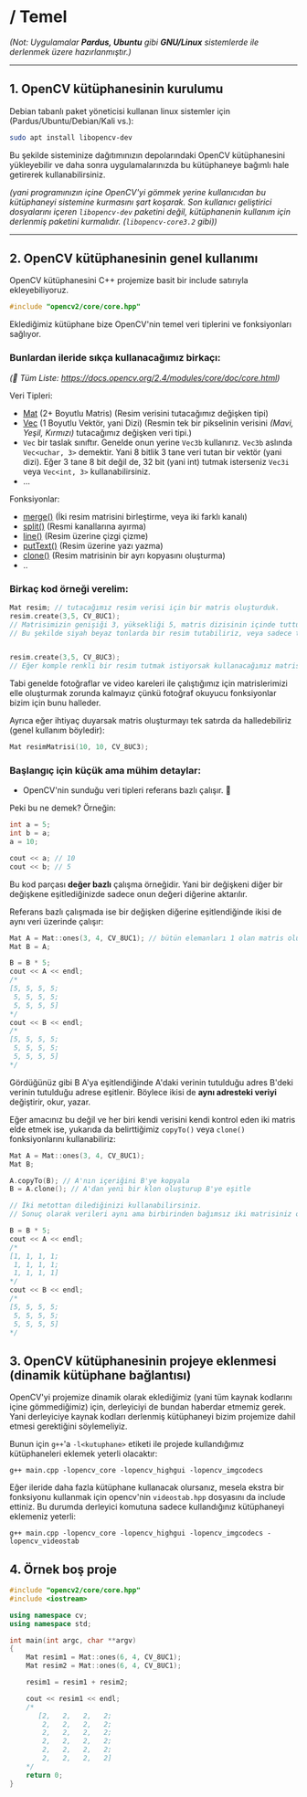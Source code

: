 # / Temel

*(Not: Uygulamalar **Pardus, Ubuntu** gibi **GNU/Linux** sistemlerde  ile derlenmek üzere hazırlanmıştır.)*

---

## 1. OpenCV kütüphanesinin kurulumu
Debian tabanlı paket yöneticisi kullanan linux sistemler için (Pardus/Ubuntu/Debian/Kali vs.):
```bash
sudo apt install libopencv-dev 
```
Bu şekilde sisteminize dağıtımınızın depolarındaki OpenCV kütüphanesini yükleyebilir ve daha sonra uygulamalarınızda bu kütüphaneye bağımlı hale getirerek kullanabilirsiniz. 

*(yani programınızın içine OpenCV'yi gömmek yerine kullanıcıdan bu kütüphaneyi sistemine kurmasını şart koşarak. Son kullanıcı geliştirici dosyalarını içeren `libopencv-dev` paketini değil, kütüphanenin kullanım için derlenmiş paketini kurmalıdır. (`libopencv-core3.2` gibi))*

---

## 2. OpenCV kütüphanesinin genel kullanımı
OpenCV kütüphanesini C++ projemize basit bir include satırıyla ekleyebiliyoruz.
```cpp
#include "opencv2/core/core.hpp"
```
Eklediğimiz kütüphane bize OpenCV'nin temel veri tiplerini ve fonksiyonları sağlıyor. 

### Bunlardan ileride sıkça kullanacağımız birkaçı:
*(📖 Tüm Liste: https://docs.opencv.org/2.4/modules/core/doc/core.html)*

Veri Tipleri:
- [Mat](https://docs.opencv.org/2.4/modules/core/doc/basic_structures.html#mat) (2+ Boyutlu Matris) (Resim verisini tutacağımız değişken tipi)
- [Vec](https://docs.opencv.org/2.4/modules/core/doc/basic_structures.html#vec) (1 Boyutlu Vektör, yani Dizi) (Resmin tek bir pikselinin verisini *(Mavi, Yeşil, Kırmızı)* tutacağımız değişken veri tipi.)
- `Vec` bir taslak sınıftır. Genelde onun yerine `Vec3b` kullanırız. `Vec3b` aslında `Vec<uchar, 3>` demektir. Yani 8 bitlik 3 tane veri tutan bir vektör (yani dizi). Eğer 3 tane 8 bit değil de, 32 bit (yani int) tutmak isterseniz `Vec3i` veya `Vec<int, 3>` kullanabilirsiniz.
- ...

Fonksiyonlar:
- [merge()](https://docs.opencv.org/2.4/modules/core/doc/basic_structures.html#mat) (İki resim matrisini birleştirme, veya iki farklı kanalı)
- [split()](https://docs.opencv.org/2.4/modules/core/doc/basic_structures.html#vec) (Resmi kanallarına ayırma)
- [line()](https://docs.opencv.org/2.4/modules/core/doc/drawing_functions.html#line) (Resim üzerine çizgi çizme)
- [putText()](https://docs.opencv.org/2.4/modules/core/doc/drawing_functions.html#puttext) (Resim üzerine yazı yazma)
- [clone()](https://docs.opencv.org/2.4/modules/core/doc/basic_structures.html#mat-clone) (Resim matrisinin bir ayrı kopyasını oluşturma)
- ..

### Birkaç kod örneği verelim:
```cpp
Mat resim; // tutacağımız resim verisi için bir matris oluşturduk.
resim.create(3,5, CV_8UC1);
// Matrisimizin genişiği 3, yüksekliği 5, matris dizisinin içinde tuttuğu verinin tipi ise işaretsiz 8 bitlik veri (8U), kanal sayısının da 1 kanal olduğunu(C1) belirttik.
// Bu şekilde siyah beyaz tonlarda bir resim tutabiliriz, veya sadece tek bir kanal(örneğin kırmızı) renklere sahip bir resim tutabiliriz.


resim.create(3,5, CV_8UC3);
// Eğer komple renkli bir resim tutmak istiyorsak kullanacağımız matrisin piksel verisi CV_8UC3 olmalı. ( yani 8 bitlik 3 kanal (B,G,R) )
```
Tabi genelde fotoğraflar ve video kareleri ile çalıştığımız için matrislerimizi elle oluşturmak zorunda kalmayız çünkü fotoğraf okuyucu fonksiyonlar bizim için bunu halleder.                  

Ayrıca eğer ihtiyaç duyarsak matris oluşturmayı tek satırda da halledebiliriz (genel kullanım böyledir):
```cpp                                       
Mat resimMatrisi(10, 10, CV_8UC3);
```

### Başlangıç için küçük ama mühim detaylar:
- OpenCV'nin sunduğu veri tipleri referans bazlı çalışır. 
🤔

Peki bu ne demek? Örneğin:
```cpp
int a = 5;
int b = a;
a = 10;

cout << a; // 10
cout << b; // 5
```
Bu kod parçası **değer bazlı** çalışma örneğidir. Yani bir değişkeni diğer bir değişkene eşitlediğinizde sadece onun değeri diğerine aktarılır.

Referans bazlı çalışmada ise bir değişken diğerine eşitlendiğinde ikisi de aynı veri üzerinde çalışır:
```cpp
Mat A = Mat::ones(3, 4, CV_8UC1); // bütün elemanları 1 olan matris oluşturur
Mat B = A;

B = B * 5;
cout << A << endl;
/*
[5, 5, 5, 5;
 5, 5, 5, 5;
 5, 5, 5, 5]
*/
cout << B << endl;
/*
[5, 5, 5, 5;
 5, 5, 5, 5;
 5, 5, 5, 5]
*/
```
Gördüğünüz gibi B A'ya eşitlendiğinde A'daki verinin tutulduğu adres B'deki verinin tutulduğu adrese eşitlenir. Böylece ikisi de **aynı adresteki veriyi** değiştirir, okur, yazar.

Eğer amacınız bu değil ve her biri kendi verisini kendi kontrol eden iki matris elde etmek ise, yukarıda da belirttiğimiz `copyTo()` veya `clone()` fonksiyonlarını kullanabiliriz:
```cpp
Mat A = Mat::ones(3, 4, CV_8UC1);
Mat B;

A.copyTo(B); // A'nın içeriğini B'ye kopyala
B = A.clone(); // A'dan yeni bir klon oluşturup B'ye eşitle

// İki metottan dilediğinizi kullanabilirsiniz.
// Sonuç olarak verileri aynı ama birbirinden bağımsız iki matrisiniz olur.

B = B * 5;
cout << A << endl;
/*
[1, 1, 1, 1;
 1, 1, 1, 1;
 1, 1, 1, 1]
*/
cout << B << endl;
/*
[5, 5, 5, 5;
 5, 5, 5, 5;
 5, 5, 5, 5]
*/
```

## 3. OpenCV kütüphanesinin projeye eklenmesi (dinamik kütüphane bağlantısı)
OpenCV'yi projemize dinamik olarak eklediğimiz (yani tüm kaynak kodlarını içine gömmediğimiz) için, derleyiciyi de bundan haberdar etmemiz gerek. Yani derleyiciye kaynak kodları derlenmiş kütüphaneyi bizim projemize dahil etmesi gerektiğini söylemeliyiz.

Bunun için `g++`'a `-l<kutuphane>` etiketi ile projede kullandığımız kütüphaneleri eklemek yeterli olacaktır:
```
g++ main.cpp -lopencv_core -lopencv_highgui -lopencv_imgcodecs
```

Eğer ileride daha fazla kütüphane kullanacak olursanız, mesela ekstra bir fonksiyonu kullanmak için opencv'nin `videostab.hpp` dosyasını da include ettiniz. Bu durumda derleyici komutuna sadece kullandığınız kütüphaneyi eklemeniz yeterli:
```
g++ main.cpp -lopencv_core -lopencv_highgui -lopencv_imgcodecs -lopencv_videostab
```

## 4. Örnek boş proje
```cpp
#include "opencv2/core/core.hpp"
#include <iostream>

using namespace cv;
using namespace std;

int main(int argc, char **argv)
{
    Mat resim1 = Mat::ones(6, 4, CV_8UC1);
    Mat resim2 = Mat::ones(6, 4, CV_8UC1);

    resim1 = resim1 + resim2;

    cout << resim1 << endl;
    /*
       [2,   2,   2,   2;
        2,   2,   2,   2;
        2,   2,   2,   2;
        2,   2,   2,   2;
        2,   2,   2,   2;
        2,   2,   2,   2]
    */
    return 0;
}
```